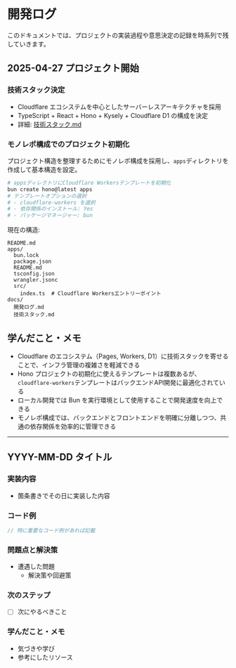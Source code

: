 # 開発ログ

このドキュメントでは、プロジェクトの実装過程や意思決定の記録を時系列で残していきます。

## 2025-04-27 プロジェクト開始

### 技術スタック決定

- Cloudflare エコシステムを中心としたサーバーレスアーキテクチャを採用
- TypeScript + React + Hono + Kysely + Cloudflare D1 の構成を決定
- 詳細: [技術スタック.md](./技術スタック.md)

### モノレポ構成でのプロジェクト初期化

プロジェクト構造を整理するためにモノレポ構成を採用し、`apps`ディレクトリを作成して基本構造を設定。

```bash
# appsディレクトリにCloudflare Workersテンプレートを初期化
bun create hono@latest apps
# テンプレートオプションの選択
# - cloudflare-workers を選択
# - 依存関係のインストール: Yes
# - パッケージマネージャー: bun
```

現在の構造:

```
README.md
apps/
  bun.lock
  package.json
  README.md
  tsconfig.json
  wrangler.jsonc
  src/
    index.ts  # Cloudflare Workersエントリーポイント
docs/
  開発ログ.md
  技術スタック.md
```

## 学んだこと・メモ

- Cloudflare のエコシステム（Pages, Workers, D1）に技術スタックを寄せることで、インフラ管理の複雑さを軽減できる
- Hono プロジェクトの初期化に使えるテンプレートは複数あるが、`cloudflare-workers`テンプレートはバックエンドAPI開発に最適化されている
- ローカル開発では Bun を実行環境として使用することで開発速度を向上できる
- モノレポ構成では、バックエンドとフロントエンドを明確に分離しつつ、共通の依存関係を効率的に管理できる

---

## YYYY-MM-DD タイトル

### 実装内容

- 箇条書きでその日に実装した内容

### コード例

```typescript
// 特に重要なコード例があれば記載
```

### 問題点と解決策

- 遭遇した問題
  - 解決策や回避策

### 次のステップ

- [ ] 次にやるべきこと

### 学んだこと・メモ

- 気づきや学び
- 参考にしたリソース
